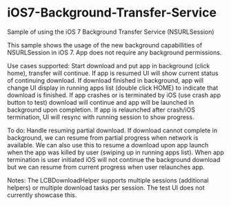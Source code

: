 iOS7-Background-Transfer-Service
================================

Sample of using the iOS 7 Background Transfer Service (NSURLSession)


This sample shows the usage of the new background capabillities of NSURLSession in iOS 7. App does not require any
background permissions.


Use cases supported:
  Start download and put app in background (click home), transfer will continue.
  If app is resumed UI will show current status of continuing download.
  If download finished in background, app will change UI display in running apps list (double click HOME) to
  indicate that download is finished.
  If app crashes or is terminated by iOS (use crash app button to test) download will continue and app will be 
  launched in background upon completion.
  If app is relaunched after crash/iOS termination, UI will resync with running session to show progress.
  
To do:
  Handle resuming partial download. If download cannot complete in background, we can resume from partial progress when
  network is available.
  We can also use this to resume a download upon app launch when the app was killed by user 
  (swiping up in running apps list). When app termination is user initiated iOS will not continue the background download
  but we can resume from current progress when user relaunches app.
  
  
Notes:
  The LCBDownloadHelper supports multiple sessions (additional helpers) or multiple download tasks per session. The test UI
  does not currently showcase this.
  

